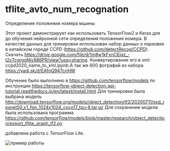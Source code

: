 # tflite_avto_num_recognation
Определение положнеия номера мшины

Этот проект демонстрирует  как использовать TensorFlow2 и Keras для до обучения  нейронной сети  определения положения номера.
В качестве данных для тренировки использован  набор данных о парковке в китайском городе CCPD (https://github.com/detectRecog/CCPD). Скачать https://drive.google.com/file/d/1m8w1kFxnCEiqz_-t2vTcgrgqNIv986PR/view?usp=sharing. Конвертирование его в xml: ccpd2020_name_to_xml.ipynb.А так же 600 фографий из набора https://yadi.sk/d/EAfnQ947criHW

Обучение было выполнено в https://github.com/tensorflow/models по инструкции https://tensorflow-object-detection-api-tutorial.readthedocs.io/en/latest/install.html
Для тренировки была выбрана модель http://download.tensorflow.org/models/object_detection/tf2/20200711/ssd_resnet50_v1_fpn_1024x1024_coco17_tpu-8.tar.gz
Для сохранение модели была использована программа https://github.com/tensorflow/models/blob/master/research/object_detection/export_tflite_graph_tf2.py 
  
добавлена работа с  TensorFlow Lite.


![пример работы](https://github.com/sovse/tflite_avto_num_recognation/blob/main/img/777.png?raw=true)


